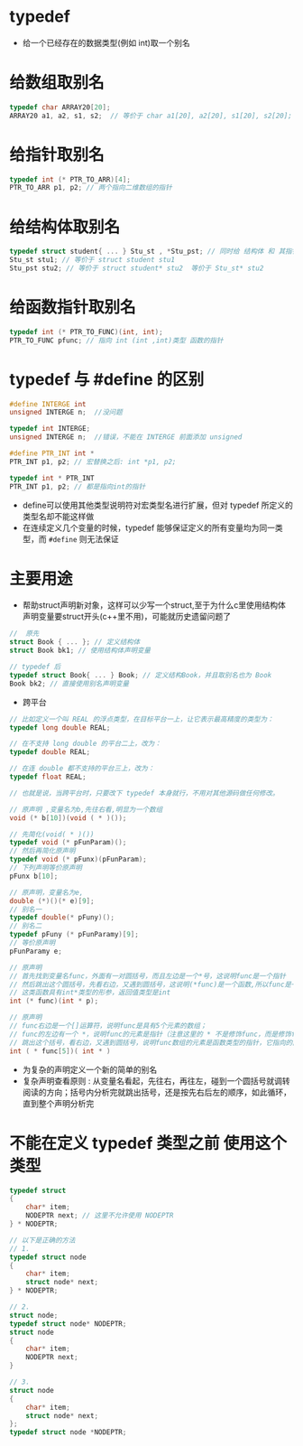 # typedef 
- 给一个已经存在的数据类型(例如 int)取一个别名

# 给数组取别名
```c
typedef char ARRAY20[20];
ARRAY20 a1, a2, s1, s2;  // 等价于 char a1[20], a2[20], s1[20], s2[20];
```

# 给指针取别名
```c
typedef int (* PTR_TO_ARR)[4];
PTR_TO_ARR p1, p2; // 两个指向二维数组的指针
```

# 给结构体取别名
```c
typedef struct student{ ... } Stu_st , *Stu_pst; // 同时给 结构体 和 其指针定义 别名
Stu_st stu1; // 等价于 struct student stu1
Stu_pst stu2; // 等价于 struct student* stu2  等价于 Stu_st* stu2
```

# 给函数指针取别名
```c
typedef int (* PTR_TO_FUNC)(int, int);
PTR_TO_FUNC pfunc; // 指向 int (int ,int)类型 函数的指针
```

# typedef 与 #define 的区别
```c
#define INTERGE int
unsigned INTERGE n;  //没问题

typedef int INTERGE;
unsigned INTERGE n;  //错误，不能在 INTERGE 前面添加 unsigned

#define PTR_INT int *
PTR_INT p1, p2; // 宏替换之后: int *p1, p2;

typedef int * PTR_INT
PTR_INT p1, p2; // 都是指向int的指针
```
- define可以使用其他类型说明符对宏类型名进行扩展，但对 typedef 所定义的类型名却不能这样做
- 在连续定义几个变量的时候，typedef 能够保证定义的所有变量均为同一类型，而 `#define` 则无法保证

# 主要用途
- 帮助struct声明新对象，这样可以少写一个struct,至于为什么c里使用结构体声明变量要struct开头(c++里不用)，可能就历史遗留问题了

```c
//  原先
struct Book { ... }; // 定义结构体
struct Book bk1; // 使用结构体声明变量

// typedef 后
typedef struct Book{ ... } Book; // 定义结构Book，并且取别名也为 Book
Book bk2; // 直接使用别名声明变量
```
- 跨平台

```c
// 比如定义一个叫 REAL 的浮点类型，在目标平台一上，让它表示最高精度的类型为：
typedef long double REAL;

// 在不支持 long double 的平台二上，改为：
typedef double REAL;

// 在连 double 都不支持的平台三上，改为：
typedef float REAL;

// 也就是说，当跨平台时，只要改下 typedef 本身就行，不用对其他源码做任何修改。
```

```c
// 原声明 ,变量名为b,先往右看,明显为一个数组
void (* b[10])(void ( * )());

// 先简化(void( * )())
typedef void (* pFunParam)();
// 然后再简化原声明
typedef void (* pFunx)(pFunParam);
// 下列声明等价原声明
pFunx b[10];

// 原声明，变量名为e,
double (*)()(* e)[9];
// 别名一
typedef double(* pFuny)();
// 别名二
typedef pFuny (* pFunParamy)[9];
// 等价原声明
pFunParamy e;

// 原声明
// 首先找到变量名func，外面有一对圆括号，而且左边是一个*号，这说明func是一个指针
// 然后跳出这个圆括号，先看右边，又遇到圆括号，这说明(*func)是一个函数,所以func是一个指向这类函数的指针，即函数指针
// 这类函数具有int*类型的形参，返回值类型是int
int (* func)(int * p);

// 原声明
// func右边是一个[]运算符，说明func是具有5个元素的数组；
// func的左边有一个 *，说明func的元素是指针（注意这里的 * 不是修饰func，而是修饰func[5]的，原因是[]运算符优先级比 * 高，func先跟[]结合）
// 跳出这个括号，看右边，又遇到圆括号，说明func数组的元素是函数类型的指针，它指向的函数具有 int * 类型的形参，返回值类型为int
int ( * func[5])( int * )
```

- 为复杂的声明定义一个新的简单的别名
- 复杂声明查看原则 : 从变量名看起，先往右，再往左，碰到一个圆括号就调转阅读的方向；括号内分析完就跳出括号，还是按先右后左的顺序，如此循环，直到整个声明分析完


# 不能在定义 typedef 类型之前 使用这个类型
```c++
typedef struct
{
    char* item;
    NODEPTR next; // 这里不允许使用 NODEPTR
} * NODEPTR;

// 以下是正确的方法
// 1.
typedef struct node
{
    char* item;
    struct node* next;
} * NODEPTR;

// 2.
struct node;
typedef struct node* NODEPTR;
struct node
{
    char* item;
    NODEPTR next;
}

// 3.
struct node
{
    char* item;
    struct node* next;
};
typedef struct node *NODEPTR;
```
